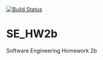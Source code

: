 [![Build Status](https://app.travis-ci.com/atharva1996/SE_HW2b.svg?branch=main)](https://app.travis-ci.com/atharva1996/SE_HW2b)

# SE_HW2b
Software Engineering Homework 2b

